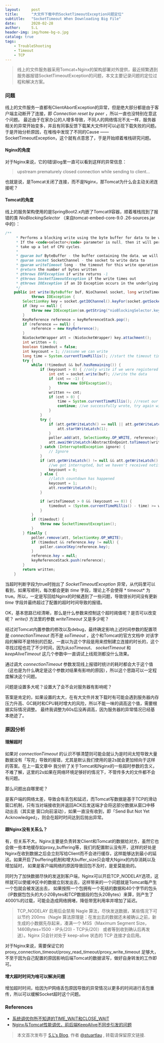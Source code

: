 ```yaml
---
layout:     post
title:      "大文件下载中的SocketTimeoutException问题定位"
subtitle:   "SocketTimeout When Downloading Big File"
date:       2020-02-28
author:     S.L
header-img: img/home-bg-o.jpg
catalog: true
tags:
    - TroubleShooting
    - Timeout
    - TCP
---
```

    
> 线上的文件服务器采用Tomcat+Nginx的架构部署对外提供，最近频繁遇到服务器报错SocketTimeoutException的问题，本文主要记录问题的定位过程和解决方案。

### 问题
线上的文件服务一直都有ClientAbortException的异常，但是绝大部分都是由于客户端主动断开了连接，即 *Connection reset by peer* 
，所以一直也没特别在意这个问题。
最近由于在家办公的人增多导致，不同人的网络情况不太一样，服务器相关的异常开始变多，并且有同事反馈下载某大文件时可以必现下载失败的问题。于是开始分析原因，在堆栈中发现了不同的Cause
 —— SocketTimeoutException，这个就有点意思了，于是开始顺着堆栈研究问题。

#### Nginx的角度
对于Nginx来说，它的l错误log里一直可以看到这样的异常信息：

> upstream prematurely closed connection while sending to client...

也就是说，是Tomcat关闭了连接，而不是Nginx，那Tomcat为什么会主动关闭连接呢？

#### Tomcat的角度
线上的服务架构使用的是SpringBoot2.x内嵌了Tomcat9容器，顺着堆栈找到了报错的类 *NioBlockingSelector* （来自tomcat-embed-core-9.0
.26-sources.jar中的）：
```java
/**
     * Performs a blocking write using the byte buffer for data to be written
     * If the <code>selector</code> parameter is null, then it will perform a busy write that could
     * take up a lot of CPU cycles.
     *
     * @param buf ByteBuffer - the buffer containing the data, we will write as long as <code>(buf.hasRemaining()==true)</code>
     * @param socket SocketChannel - the socket to write data to
     * @param writeTimeout long - the timeout for this write operation in milliseconds, -1 means no timeout
     * @return the number of bytes written
     * @throws EOFException if write returns -1
     * @throws SocketTimeoutException if the write times out
     * @throws IOException if an IO Exception occurs in the underlying socket logic
     */
    public int write(ByteBuffer buf, NioChannel socket, long writeTimeout)
            throws IOException {
        SelectionKey key = socket.getIOChannel().keyFor(socket.getSocketWrapper().getPoller().getSelector());
        if (key == null) {
            throw new IOException(sm.getString("nioBlockingSelector.keyNotRegistered"));
        }
        KeyReference reference = keyReferenceStack.pop();
        if (reference == null) {
            reference = new KeyReference();
        }
        NioSocketWrapper att = (NioSocketWrapper) key.attachment();
        int written = 0;
        boolean timedout = false;
        int keycount = 1; //assume we can write
        long time = System.currentTimeMillis(); //start the timeout timer
        try {
            while (!timedout && buf.hasRemaining()) {
                if (keycount > 0) { //only write if we were registered for a write
                    int cnt = socket.write(buf); //write the data
                    if (cnt == -1) {
                        throw new EOFException();
                    }
                    written += cnt;
                    if (cnt > 0) {
                        time = System.currentTimeMillis(); //reset our timeout timer
                        continue; //we successfully wrote, try again without a selector
                    }
                }
                try {
                    if (att.getWriteLatch() == null || att.getWriteLatch().getCount() == 0) {
                        att.startWriteLatch(1);
                    }
                    poller.add(att, SelectionKey.OP_WRITE, reference);
                    att.awaitWriteLatch(AbstractEndpoint.toTimeout(writeTimeout), TimeUnit.MILLISECONDS);
                } catch (InterruptedException ignore) {
                    // Ignore
                }
                if (att.getWriteLatch() != null && att.getWriteLatch().getCount() > 0) {
                    //we got interrupted, but we haven't received notification from the poller.
                    keycount = 0;
                } else {
                    //latch countdown has happened
                    keycount = 1;
                    att.resetWriteLatch();
                }

                if (writeTimeout > 0 && (keycount == 0)) {
                    timedout = (System.currentTimeMillis() - time) >= writeTimeout;
                }
            }
            if (timedout) {
                throw new SocketTimeoutException();
            }
        } finally {
            poller.remove(att, SelectionKey.OP_WRITE);
            if (timedout && reference.key != null) {
                poller.cancelKey(reference.key);
            }
            reference.key = null;
            keyReferenceStack.push(reference);
        }
        return written;
    }

```
当超时判断字段为true时抛出了 *SocketTimeoutException* 异常，从代码里可以看到，如果写顺利，每次都会更新 *time* 字段，理论上不会使得 * timeout* 
为true。所以，一定是写回给Nginx的时候遇到了一些问题，导致很长时间没有更新 *time* 字段并最终超过了配置的超时时间导致的报错。

OK，基本思路已经清晰，那么是什么参数来控制这个超时阈值呢？是否可以改变呢？ *write()* 方法里的参数 *writeTimeout* 又是多少呢？

经过对Tomcat内置参数的修改以及debug，最终确定影响上述时间参数的配置项是 *connectionTimeout* 而不是 *soTimeout* ，这个和Tomcat的官方文档中
对该字段的解释不是特别的匹配，一直以为这个字段是用来控制建立连接的时长的，这个寻找过程也花了不少时间，因为从*soTimeout*、 *socketTimeout* 和 
*keepAliveTimeout* 这几个参数中一直调试上线观测都没什么效果。

通过调大 *connectionTimeout* 参数发现线上报错时统计的耗时都会大于这个值（这也是为什么确定是这个参数对结果有影响的原因），所以这个思路可以一定程度解决这个问题。

问题是设置多大呢？设置大了会不会对服务器有影响呢？

答案是肯定的，如果设置的太大，在有大文件并发下载时有可能会遇到服务器内存压力升高、GC耗时和CPU耗时增大的风险，所以不能一味的调高这个值，需要根据实际情况调整。
最终我调整为60s后没再调高，因为服务器的异常情况已经基本绝迹了。

### 原因分析
#### 理解超时
如果对 *connectionTimeout* 的认识不够清楚则可能会就认为是时间太短导致大量数据没有「写完」导致的报错，尤其是默认我们使用的是2s就会更加倾向于这样的答案。在上一篇文章中
我分析了关于Tomcat和Nginx的一些超时参数的含义，不难了解，这里的2s如果在网络环境足够好的情况下，不管传多大的文件都不会有问题。

那么问题出自哪里呢？

是客户端的网络太差，导致会有丢包和延迟，而Tomcat写数据是基于TCP的滑动窗口机制，只有当对端接收到并返回ACK后发送端才会将这部分数据从窗口中移动出去（其实是
窗口向前滚动），如果一直没有收到，即「Send But Not Yet Acknowledged」，则会在超时时间达到后抛出异常。

#### 跟Nginx没有关系么？
有，但关系不大。Nginx主要是负责转发Client和Tomcat的数据给对方，虽然它也会做一些本地缓存如proxy_buffering等，我们的配置默认没有开，这样的好处是
Nginx在收到数据之后会立刻写给Client而不会进行缓存，这样能够达到最小的延迟。如果开启了buffering机制和增大buffer_size只会增大Nginx的内存消耗以及增加延时，
如果是客户端网络的原因导致回包不及时，是爱莫能助的。

同时为了加快数据尽快的发送到客户端，Nginx可以开启TCP_NODELAY选项，这样就可以使缓冲区中的数据立刻发出去，这样带来的一个问题就是Tomcat每产生一个包就会被发送出去，
如果按照一个包拥有一个死结的数据和40个字节的包头（IP数据包包头的大小20Bytes和TCP数据段的包头20Bytes）来算，则产生了4000%的过载，可能会造成网络拥堵，降低带宽利用率并增加了延迟。

> TCP_NODELAY 启用后会禁用 Nagle 算法，尽快发送数据，某些情况下可以节约 200ms（Nagle 算法原理是：在发出去的数据还未被确认之前，新生成的小数据先存起来，凑满一个 
MSS（Maximum Segment Size，1460Bytes=1500 - IP头(20) - TCP头(20)） 或者等到收到确认后再发送）。Nginx 只会针对处于 keep-alive 状态的 TCP 连接才会启用。

对于Nginx来说，需要保证它的proxy_connection_timeout/proxy_read_timeout/proxy_write_timeout
足够大，不至于因为自己配置的原因影响后端Tomcat的数据读写，做好自身转发的工作即可。

#### 增大超时时间为啥可以解决问题
增加超时时间，给因为IP网络丢包原因导致的异常情况以更多的时间进行丢包重传，所以可以缓解Socket超时这个问题。

### References
- [系统调优你所不知道的TIME_WAIT和CLOSE_WAIT](https://zhuanlan.zhihu.com/p/40013724)
- [Nginx与Tomcat性能调优，前后端KeepAlive不同步引发的问题](https://blog.csdn.net/nimasike/article/details/81129163)

> 本文首次发布于 [S.L's Blog](http://elsef.com), 作者 [@stuartlau](http://github.com/stuartlau) ,
转载请保留原文链接.
